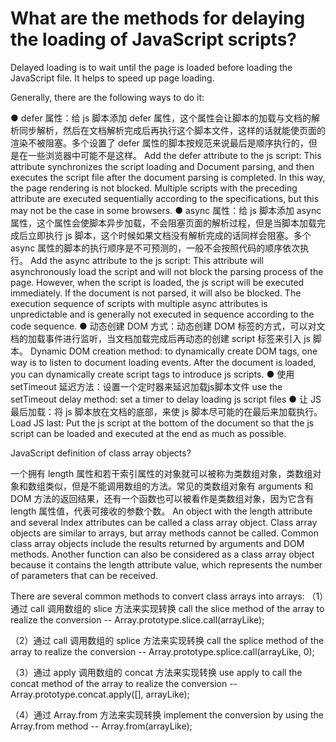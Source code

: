 # What are the methods for delaying the loading of JavaScript scripts? 

Delayed loading is to wait until the page is loaded before loading the JavaScript file. It helps to speed up page loading. 

Generally, there are the following ways to do it: 

● defer 属性：给 js 脚本添加 defer 属性，这个属性会让脚本的加载与文档的解析同步解析，然后在文档解析完成后再执行这个脚本文件，这样的话就能使页面的渲染不被阻塞。多个设置了 defer 属性的脚本按规范来说最后是顺序执行的，但是在一些浏览器中可能不是这样。
    Add the defer attribute to the js script: This attribute synchronizes the script loading and Document parsing, and then executes the script file after the document parsing is completed. In this way, the page rendering is not blocked. Multiple scripts with the preceding attribute are executed sequentially according to the specifications, but this may not be the case in some browsers. 
● async 属性：给 js 脚本添加 async 属性，这个属性会使脚本异步加载，不会阻塞页面的解析过程，但是当脚本加载完成后立即执行 js 脚本，这个时候如果文档没有解析完成的话同样会阻塞。多个 async 属性的脚本的执行顺序是不可预测的，一般不会按照代码的顺序依次执行。
    Add the async attribute to the js script: This attribute will asynchronously load the script and will not block the parsing process of the page. However, when the script is loaded, the js script will be executed immediately. If the document is not parsed, it will also be blocked. The execution sequence of scripts with multiple async attributes is unpredictable and is generally not executed in sequence according to the code sequence. 
● 动态创建 DOM 方式：动态创建 DOM 标签的方式，可以对文档的加载事件进行监听，当文档加载完成后再动态的创建 script 标签来引入 js 脚本。
    Dynamic DOM creation method: to dynamically create DOM tags, one way is to listen to document loading events. After the document is loaded, you can dynamically create script tags to introduce js scripts. 
● 使用 setTimeout 延迟方法：设置一个定时器来延迟加载js脚本文件
    use the setTimeout delay method: set a timer to delay loading js script files 
● 让 JS 最后加载：将 js 脚本放在文档的底部，来使 js 脚本尽可能的在最后来加载执行。
    Load JS last: Put the js script at the bottom of the document so that the js script can be loaded and executed at the end as much as possible. 

JavaScript definition of class array objects? 

一个拥有 length 属性和若干索引属性的对象就可以被称为类数组对象，类数组对象和数组类似，但是不能调用数组的方法。常见的类数组对象有 arguments 和 DOM 方法的返回结果，还有一个函数也可以被看作是类数组对象，因为它含有 length 属性值，代表可接收的参数个数。
An object with the length attribute and several Index attributes can be called a class array object. Class array objects are similar to arrays, but array methods cannot be called. Common class array objects include the results returned by arguments and DOM methods. Another function can also be considered as a class array object because it contains the length attribute value, which represents the number of parameters that can be received. 

There are several common methods to convert class arrays into arrays: 
（1）通过 call 调用数组的 slice 方法来实现转换
call the slice method of the array to realize the conversion
-- Array.prototype.slice.call(arrayLike);

（2）通过 call 调用数组的 splice 方法来实现转换
call the splice method of the array to realize the conversion
-- Array.prototype.splice.call(arrayLike, 0);

（3）通过 apply 调用数组的 concat 方法来实现转换
use apply to call the concat method of the array to realize the conversion
-- Array.prototype.concat.apply([], arrayLike);

（4）通过 Array.from 方法来实现转换
implement the conversion by using the Array.from method
-- Array.from(arrayLike);